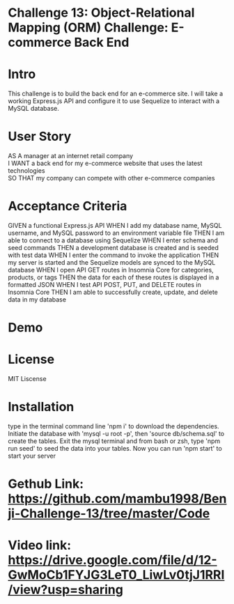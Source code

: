 # Challenge 13: Object-Relational Mapping (ORM) Challenge: E-commerce Back End

# Intro

This challenge is to build the back end for an e-commerce site. I will take a working Express.js API and configure it to use Sequelize to interact with a MySQL database.

# User Story

AS A manager at an internet retail company\
 I WANT a back end for my e-commerce website that uses the latest technologies\
 SO THAT my company can compete with other e-commerce companies

# Acceptance Criteria

GIVEN a functional Express.js API
WHEN I add my database name, MySQL username, and MySQL password to an environment variable file
THEN I am able to connect to a database using Sequelize
WHEN I enter schema and seed commands
THEN a development database is created and is seeded with test data
WHEN I enter the command to invoke the application
THEN my server is started and the Sequelize models are synced to the MySQL database
WHEN I open API GET routes in Insomnia Core for categories, products, or tags
THEN the data for each of these routes is displayed in a formatted JSON
WHEN I test API POST, PUT, and DELETE routes in Insomnia Core
THEN I am able to successfully create, update, and delete data in my database

# Demo

# License

MIT Liscense

# Installation

type in the terminal command line 'npm i' to download the dependencies.
Initiate the database with 'mysql -u root -p', then 'source db/schema.sql' to create the tables.
Exit the mysql terminal and from bash or zsh, type 'npm run seed' to seed the data into your tables.
Now you can run 'npm start' to start your server

# Gethub Link: https://github.com/mambu1998/Benji-Challenge-13/tree/master/Code

# Video link: https://drive.google.com/file/d/12-GwMoCb1FYJG3LeT0_LiwLv0tjJ1RRI/view?usp=sharing

